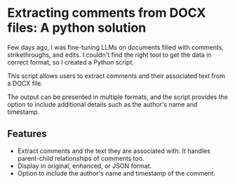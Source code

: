 # Extracting comments from DOCX files: A python solution

Few days ago, I was fine-tuning LLMs on documents filled with comments, strikethroughs, and edits. I couldn't find the right tool to get the data in correct format, so I created a Python script.


This script allows users to extract comments and their associated text from a DOCX file. 

The output can be presented in multiple formats, and the script provides the option to include additional details such as the author's name and timestamp.


## Features

- Extract comments and the text they are associated with. It handles parent-child relationships of comments too.
- Display in original, enhanced, or JSON format.
- Option to include the author's name and timestamp of the comment.

